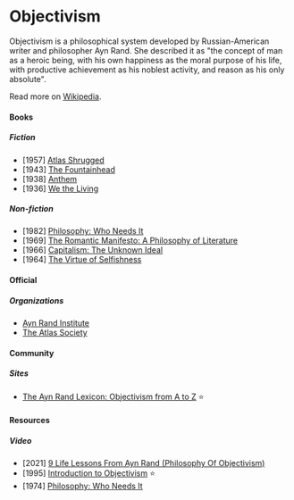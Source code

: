 # Objectivism

Objectivism is a philosophical system developed by Russian-American writer and philosopher Ayn Rand. She described it as "the concept of man as a heroic being, with his own happiness as the moral purpose of his life, with productive achievement as his noblest activity, and reason as his only absolute".

Read more on [Wikipedia](https://en.wikipedia.org/wiki/Objectivism).

#### Books

##### Fiction
- [1957] [Atlas Shrugged](https://en.wikipedia.org/wiki/Atlas_Shrugged)
- [1943] [The Fountainhead](https://en.wikipedia.org/wiki/The_Fountainhead)
- [1938] [Anthem](https://en.wikipedia.org/wiki/Anthem_(novella))
- [1936] [We the Living](https://en.wikipedia.org/wiki/We_the_Living)

##### Non-fiction
- [1982] [Philosophy: Who Needs It](https://en.wikipedia.org/wiki/Philosophy:_Who_Needs_It)
- [1969] [The Romantic Manifesto: A Philosophy of Literature](https://en.wikipedia.org/wiki/The_Romantic_Manifesto)
- [1966] [Capitalism: The Unknown Ideal](https://en.wikipedia.org/wiki/Capitalism:_The_Unknown_Ideal)
- [1964] [The Virtue of Selfishness](https://en.wikipedia.org/wiki/The_Virtue_of_Selfishness)

#### Official

##### Organizations
- [Ayn Rand Institute](https://en.wikipedia.org/wiki/Ayn_Rand_Institute)
- [The Atlas Society](https://en.wikipedia.org/wiki/The_Atlas_Society)

#### Community

##### Sites
- [The Ayn Rand Lexicon: Objectivism from A to Z](http://aynrandlexicon.com/book/intro.html) ⭐

#### Resources

##### Video
- [2021] [9 Life Lessons From Ayn Rand (Philosophy Of Objectivism)](https://www.youtube.com/watch?v=e8ClqNsVro4)
- [1995] [Introduction to Objectivism](https://www.youtube.com/watch?v=hlJD0i_WwdQ) ⭐
- [1974] [Philosophy: Who Needs It](https://www.youtube.com/watch?v=rXtS4FpW3mM)
